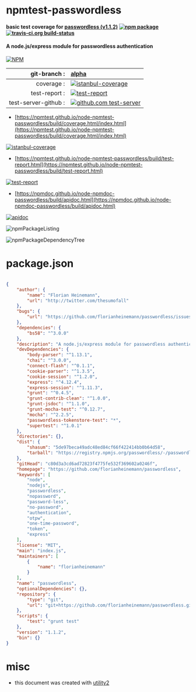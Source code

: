 # npmtest-passwordless

#### basic test coverage for  [passwordless (v1.1.2)](https://github.com/florianheinemann/passwordless)  [![npm package](https://img.shields.io/npm/v/npmtest-passwordless.svg?style=flat-square)](https://www.npmjs.org/package/npmtest-passwordless) [![travis-ci.org build-status](https://api.travis-ci.org/npmtest/node-npmtest-passwordless.svg)](https://travis-ci.org/npmtest/node-npmtest-passwordless)

#### A node.js/express module for passwordless authentication

[![NPM](https://nodei.co/npm/passwordless.png?downloads=true&downloadRank=true&stars=true)](https://www.npmjs.com/package/passwordless)

| git-branch : | [alpha](https://github.com/npmtest/node-npmtest-passwordless/tree/alpha)|
|--:|:--|
| coverage : | [![istanbul-coverage](https://npmtest.github.io/node-npmtest-passwordless/build/coverage.badge.svg)](https://npmtest.github.io/node-npmtest-passwordless/build/coverage.html/index.html)|
| test-report : | [![test-report](https://npmtest.github.io/node-npmtest-passwordless/build/test-report.badge.svg)](https://npmtest.github.io/node-npmtest-passwordless/build/test-report.html)|
| test-server-github : | [![github.com test-server](https://npmtest.github.io/node-npmtest-passwordless/GitHub-Mark-32px.png)](https://npmtest.github.io/node-npmtest-passwordless/build/app/index.html) | | build-artifacts : | [![build-artifacts](https://npmtest.github.io/node-npmtest-passwordless/glyphicons_144_folder_open.png)](https://github.com/npmtest/node-npmtest-passwordless/tree/gh-pages/build)|

- [https://npmtest.github.io/node-npmtest-passwordless/build/coverage.html/index.html](https://npmtest.github.io/node-npmtest-passwordless/build/coverage.html/index.html)

[![istanbul-coverage](https://npmtest.github.io/node-npmtest-passwordless/build/screenCapture.buildCi.browser.%252Ftmp%252Fbuild%252Fcoverage.lib.html.png)](https://npmtest.github.io/node-npmtest-passwordless/build/coverage.html/index.html)

- [https://npmtest.github.io/node-npmtest-passwordless/build/test-report.html](https://npmtest.github.io/node-npmtest-passwordless/build/test-report.html)

[![test-report](https://npmtest.github.io/node-npmtest-passwordless/build/screenCapture.buildCi.browser.%252Ftmp%252Fbuild%252Ftest-report.html.png)](https://npmtest.github.io/node-npmtest-passwordless/build/test-report.html)

- [https://npmdoc.github.io/node-npmdoc-passwordless/build/apidoc.html](https://npmdoc.github.io/node-npmdoc-passwordless/build/apidoc.html)

[![apidoc](https://npmdoc.github.io/node-npmdoc-passwordless/build/screenCapture.buildCi.browser.%252Ftmp%252Fbuild%252Fapidoc.html.png)](https://npmdoc.github.io/node-npmdoc-passwordless/build/apidoc.html)

![npmPackageListing](https://npmtest.github.io/node-npmtest-passwordless/build/screenCapture.npmPackageListing.svg)

![npmPackageDependencyTree](https://npmtest.github.io/node-npmtest-passwordless/build/screenCapture.npmPackageDependencyTree.svg)



# package.json

```json

{
    "author": {
        "name": "Florian Heinemann",
        "url": "http://twitter.com/thesumofall"
    },
    "bugs": {
        "url": "https://github.com/florianheinemann/passwordless/issues"
    },
    "dependencies": {
        "bs58": "^3.0.0"
    },
    "description": "A node.js/express module for passwordless authentication",
    "devDependencies": {
        "body-parser": "^1.13.1",
        "chai": "^3.0.0",
        "connect-flash": "^0.1.1",
        "cookie-parser": "^1.3.5",
        "cookie-session": "^1.2.0",
        "express": "^4.12.4",
        "express-session": "^1.11.3",
        "grunt": "^0.4.5",
        "grunt-contrib-clean": "^1.0.0",
        "grunt-jsdoc": "^1.1.0",
        "grunt-mocha-test": "^0.12.7",
        "mocha": "^2.2.5",
        "passwordless-tokenstore-test": "*",
        "supertest": "^1.0.1"
    },
    "directories": {},
    "dist": {
        "shasum": "5de97beca49adc48ed84cf66f422414bb0b64d58",
        "tarball": "https://registry.npmjs.org/passwordless/-/passwordless-1.1.2.tgz"
    },
    "gitHead": "c80d3a3cd6ad72823f4775fe532f369602a0246f",
    "homepage": "https://github.com/florianheinemann/passwordless",
    "keywords": [
        "node",
        "nodejs",
        "passwordless",
        "nopassword",
        "password-less",
        "no-password",
        "authentication",
        "otpw",
        "one-time-password",
        "token",
        "express"
    ],
    "license": "MIT",
    "main": "index.js",
    "maintainers": [
        {
            "name": "florianheinemann"
        }
    ],
    "name": "passwordless",
    "optionalDependencies": {},
    "repository": {
        "type": "git",
        "url": "git+https://github.com/florianheinemann/passwordless.git"
    },
    "scripts": {
        "test": "grunt test"
    },
    "version": "1.1.2",
    "bin": {}
}
```



# misc
- this document was created with [utility2](https://github.com/kaizhu256/node-utility2)
